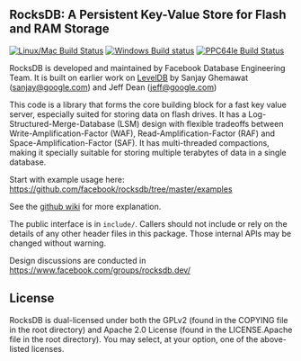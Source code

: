 ## RocksDB: A Persistent Key-Value Store for Flash and RAM Storage

[![Linux/Mac Build Status](https://travis-ci.org/tikv/rocksdb.svg?branch=master)](https://travis-ci.org/tikv/rocksdb)
[![Windows Build status](https://ci.appveyor.com/api/projects/status/fbgfu0so3afcno78/branch/master?svg=true)](https://ci.appveyor.com/project/Facebook/rocksdb/branch/master)
[![PPC64le Build Status](http://140.211.168.68:8080/buildStatus/icon?job=Rocksdb)](http://140.211.168.68:8080/job/Rocksdb)

RocksDB is developed and maintained by Facebook Database Engineering Team.
It is built on earlier work on [LevelDB](https://github.com/google/leveldb) by Sanjay Ghemawat (sanjay@google.com)
and Jeff Dean (jeff@google.com)

This code is a library that forms the core building block for a fast
key value server, especially suited for storing data on flash drives.
It has a Log-Structured-Merge-Database (LSM) design with flexible tradeoffs
between Write-Amplification-Factor (WAF), Read-Amplification-Factor (RAF)
and Space-Amplification-Factor (SAF). It has multi-threaded compactions,
making it specially suitable for storing multiple terabytes of data in a
single database.

Start with example usage here: https://github.com/facebook/rocksdb/tree/master/examples

See the [github wiki](https://github.com/facebook/rocksdb/wiki) for more explanation.

The public interface is in `include/`.  Callers should not include or
rely on the details of any other header files in this package.  Those
internal APIs may be changed without warning.

Design discussions are conducted in https://www.facebook.com/groups/rocksdb.dev/

## License

RocksDB is dual-licensed under both the GPLv2 (found in the COPYING file in the root directory) and Apache 2.0 License (found in the LICENSE.Apache file in the root directory).  You may select, at your option, one of the above-listed licenses.
